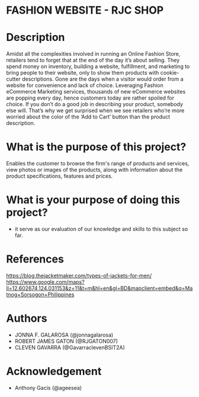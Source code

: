 # FASHION WEBSITE - RJC SHOP

# Description
Amidst all the complexities involved in running an Online Fashion Store, retailers tend to forget that at the end of the day it’s about selling. They spend money on inventory, building a website, fulfillment, and marketing to bring people to their website, only to show them products with cookie-cutter descriptions. Gone are the days when a visitor would order from a website for convenience and lack of choice. Leveraging Fashion eCommerce Marketing services, thousands of new eCommerce websites are popping every day, hence customers today are rather spoiled for choice. If you don’t do a good job in describing your product, somebody else will. That’s why we get surprised when we see retailers who’re more worried about the color of the ‘Add to Cart’ button than the product description. 

# What is the purpose of this project?
Enables the customer to browse the firm's range of products and services, view photos or images of the products, along with information about the product specifications, features and prices.

# What is your purpose of doing this project?
- it serve as our evaluation of our knowledge and skills to this subject so far.

# References
https://blog.thejacketmaker.com/types-of-jackets-for-men/
https://www.google.com/maps?ll=12.602674,124.031153&z=11&t=m&hl=en&gl=BD&mapclient=embed&q=Matnog+Sorsogon+Philippines

# Authors
  * JONNA F. GALAROSA (@jonnagalarosa)
  * ROBERT JAMES GATON (@RJGATON007)
  * CLEVEN GAVARRA (@GavarraclevenBSIT2A)
# Acknowledgement
  * Anthony Gacis (@ageesea)
